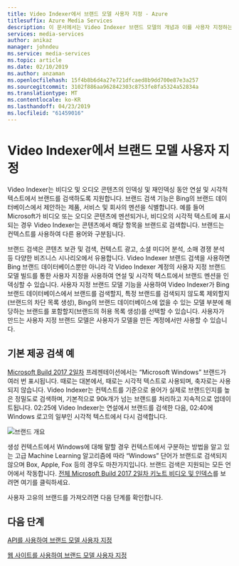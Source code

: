 ```yaml
---
title: Video Indexer에서 브랜드 모델 사용자 지정 - Azure
titlesuffix: Azure Media Services
description: 이 문서에서는 Video Indexer 브랜드 모델의 개념과 이를 사용자 지정하는 방법을 간략하게 설명합니다.
services: media-services
author: anikaz
manager: johndeu
ms.service: media-services
ms.topic: article
ms.date: 02/10/2019
ms.author: anzaman
ms.openlocfilehash: 15f4b8b6d4a27e721dfcaed8b9dd700e87e3a257
ms.sourcegitcommit: 3102f886aa962842303c8753fe8fa5324a52834a
ms.translationtype: MT
ms.contentlocale: ko-KR
ms.lasthandoff: 04/23/2019
ms.locfileid: "61459016"
---
```

# <a name="customize-a-brands-model-in-video-indexer"></a>Video Indexer에서 브랜드 모델 사용자 지정

Video Indexer는 비디오 및 오디오 콘텐츠의 인덱싱 및 재인덱싱 동안 연설 및 시각적 텍스트에서 브랜드를 검색하도록 지원합니다. 브랜드 검색 기능은 Bing의 브랜드 데이터베이스에서 제안하는 제품, 서비스 및 회사의 멘션을 식별합니다. 예를 들어 Microsoft가 비디오 또는 오디오 콘텐츠에 멘션되거나, 비디오의 시각적 텍스트에 표시되는 경우 Video Indexer는 콘텐츠에서 해당 항목을 브랜드로 검색합니다. 브랜드는 컨텍스트를 사용하여 다른 용어와 구분됩니다.

브랜드 검색은 콘텐츠 보관 및 검색, 컨텍스트 광고, 소셜 미디어 분석, 소매 경쟁 분석 등 다양한 비즈니스 시나리오에서 유용합니다. Video Indexer 브랜드 검색을 사용하면 Bing 브랜드 데이터베이스뿐만 아니라 각 Video Indexer 계정의 사용자 지정 브랜드 모델 빌드를 통한 사용자 지정을 사용하여 연설 및 시각적 텍스트에서 브랜드 멘션을 인덱싱할 수 있습니다. 사용자 지정 브랜드 모델 기능을 사용하여 Video Indexer가 Bing 브랜드 데이터베이스에서 브랜드를 검색할지, 특정 브랜드를 검색되지 않도록 제외할지(브랜드의 차단 목록 생성), Bing의 브랜드 데이터베이스에 없을 수 있는 모델 부분에 해당하는 브랜드를 포함할지(브랜드의 허용 목록 생성)를 선택할 수 있습니다. 사용자가 만드는 사용자 지정 브랜드 모델은 사용자가 모델을 만든 계정에서만 사용할 수 있습니다.

## <a name="out-of-the-box-detection-example"></a>기본 제공 검색 예

[Microsoft Build 2017 2일차](https://www.videoindexer.ai/media/ed6ede78ad/) 프레젠테이션에서는 “Microsoft Windows” 브랜드가 여러 번 표시됩니다. 때로는 대본에서, 때로는 시각적 텍스트로 사용되며, 축자로는 사용되지 않습니다. Video Indexer는 컨텍스트를 기준으로 용어가 실제로 브랜드인지를 높은 정밀도로 검색하며, 기본적으로 90k개가 넘는 브랜드를 처리하고 지속적으로 업데이트됩니다. 02:25에 Video Indexer는 연설에서 브랜드를 검색한 다음, 02:40에 Windows 로고의 일부인 시각적 텍스트에서 다시 검색합니다.

![브랜드 개요](./media/content-model-customization/brands-overview.png)

생성 컨텍스트에서 Windows에 대해 말할 경우 컨텍스트에서 구분하는 방법을 알고 있는 고급 Machine Learning 알고리즘에 따라 “Windows” 단어가 브랜드로 검색되지 않으며 Box, Apple, Fox 등의 경우도 마찬가지입니다. 브랜드 검색은 지원되는 모든 언어에서 작동합니다. [전체 Microsoft Build 2017 2일차 키노트 비디오 및 인덱스](https://www.videoindexer.ai/media/ed6ede78ad/)를 보려면 여기를 클릭하세요.

사용자 고유의 브랜드를 가져오려면 다음 단계를 확인합니다.

## <a name="next-steps"></a>다음 단계

[API를 사용하여 브랜드 모델 사용자 지정](customize-brands-model-with-api.md)

[웹 사이트를 사용하여 브랜드 모델 사용자 지정](customize-brands-model-with-website.md)
